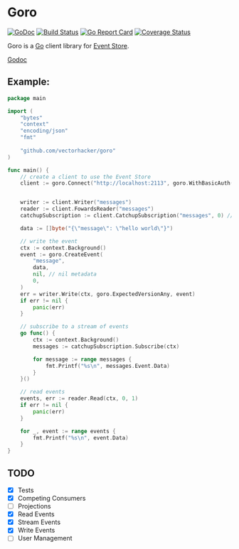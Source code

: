 Goro
====
[![GoDoc](https://img.shields.io/badge/godoc-reference-blue.svg?style=flat)](https://godoc.org/github.com/vectorhacker/goro)
[![Build Status](https://travis-ci.org/vectorhacker/goro.svg?branch=master)](https://travis-ci.org/vectorhacker/goro)
[![Go Report Card](https://goreportcard.com/badge/github.com/vectorhacker/goro)](https://goreportcard.com/report/github.com/vectorhacker/goro)
[![Coverage Status](https://coveralls.io/repos/github/vectorhacker/goro/badge.svg?branch=master)](https://coveralls.io/github/vectorhacker/goro?branch=master)

Goro is a [Go](http://golang.org) client library for [Event Store](http://eventstore.org).

[Godoc](https://godoc.org/github.com/vectorhacker/goro)

Example:
----

```go
package main

import (
    "bytes"
    "context"
    "encoding/json"
    "fmt"
    
    "github.com/vectorhacker/goro"
)

func main() {
    // create a client to use the Event Store
    client := goro.Connect("http://localhost:2113", goro.WithBasicAuth("admin", "changeit"))


    writer := client.Writer("messages")
    reader := client.FowardsReader("messages")
    catchupSubscription := client.CatchupSubscription("messages", 0) // start from 0

    data := []byte("{\"message\": \"hello world\"}")

    // write the event
    ctx := context.Background()
    event := goro.CreateEvent(
        "message",
        data,
        nil, // nil metadata
        0,
    )
    err = writer.Write(ctx, goro.ExpectedVersionAny, event)
    if err != nil {
        panic(err)
    }

    // subscribe to a stream of events
    go func() {
        ctx := context.Background()
        messages := catchupSubscription.Subscribe(ctx)

        for message := range messages {
            fmt.Printf("%s\n", messages.Event.Data)
        }
    }()

    // read events
    events, err := reader.Read(ctx, 0, 1)
    if err != nil {
        panic(err)
    }

    for _, event := range events {
        fmt.Printf("%s\n", event.Data)
    }
}
```

TODO
---

- [x] Tests
- [x] Competing Consumers
- [ ] Projections
- [x] Read Events
- [x] Stream Events
- [x] Write Events
- [ ] User Management
